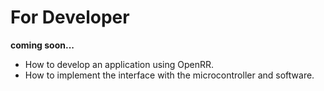 # For Developer

**coming soon...**

- How to develop an application using OpenRR.
- How to implement the interface with the microcontroller and software.
